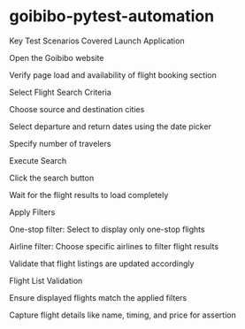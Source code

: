 # goibibo-pytest-automation
Key Test Scenarios Covered
Launch Application

Open the Goibibo website

Verify page load and availability of flight booking section

Select Flight Search Criteria

Choose source and destination cities

Select departure and return dates using the date picker

Specify number of travelers

Execute Search

Click the search button

Wait for the flight results to load completely

Apply Filters

One-stop filter: Select to display only one-stop flights

Airline filter: Choose specific airlines to filter flight results

Validate that flight listings are updated accordingly

Flight List Validation

Ensure displayed flights match the applied filters

Capture flight details like name, timing, and price for assertion
